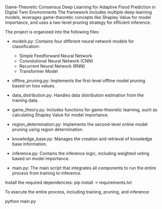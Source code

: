 Game-Theoretic Consensus Deep Learning for Adaptive Flood Prediction in Digital Twin Environments
The framework includes multiple deep learning models, leverages game-theoretic concepts like Shapley Value for model importance, and uses a two-level pruning strategy for efficient inference.

The project is organized into the following files:

- models.py: Contains four different neural network models for classification:
  - Simple Feedforward Neural Network
  - Convolutional Neural Network (CNN)
  - Recurrent Neural Network (RNN)
  - Transformer Model

- offline_pruning.py: Implements the first-level offline model pruning based on loss values.

- data_distribution.py: Handles data distribution estimation from the training data.

- game_theory.py: Includes functions for game-theoretic learning, such as calculating Shapley Value for model importance.

- region_determination.py: Implements the second-level online model pruning using region determination.

- knowledge_base.py: Manages the creation and retrieval of knowledge base information.

- inference.py: Contains the inference logic, including weighted voting based on model importance.

- main.py: The main script that integrates all components to run the entire process from training to inference.



Install the required dependencies: pip install -r requirements.txt

To execute the entire process, including training, pruning, and inference:

python main.py
